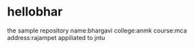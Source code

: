 # hellobhar
the sample repository
name:bhargavi
college:anmk
course:mca
address:rajampet
appiliated to jntu
